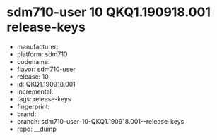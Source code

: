 # sdm710-user 10 QKQ1.190918.001  release-keys
- manufacturer: 
- platform: sdm710
- codename: 
- flavor: sdm710-user
- release: 10
- id: QKQ1.190918.001
- incremental: 
- tags: release-keys
- fingerprint: 
- brand: 
- branch: sdm710-user-10-QKQ1.190918.001--release-keys
- repo: __dump
